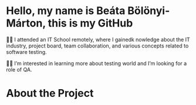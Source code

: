 # Hello, my name is Beáta Bölönyi-Márton, this is my GitHub

:woman_student: I attended an IT School remotely, where I gainedk nowledge about the IT industry, project board, team collaboration, and various concepts related to software testing.

:woman_technologist: I’m interested in learning more about testing world and I’m looking for a role of QA.

# About the Project

